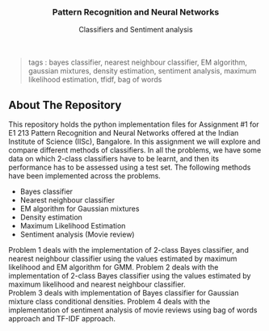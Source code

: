 <p align="center">
  </a>
  <h3 align="center">Pattern Recognition and Neural Networks</h3>
  <p align="center">
    Classifiers and Sentiment analysis
    <br />
    <br />
    <br />
  </p>




</p>

> tags : bayes classifier, nearest neighbour classifier, EM algorithm, gaussian mixtures, density estimation, sentiment analysis, maximum likelihood estimation, tfidf, bag of words 



<!-- ABOUT THE PROJECT -->

## About The Repository

This repository holds the python implementation files for Assignment #1 for E1 213 Pattern Recognition and Neural Networks offered at the Indian Institute of Science (IISc), Bangalore. In this assignment we will explore and compare different methods of classifiers. In all the problems, we have some data on which  2-class classifiers have to be learnt, and then its performance has to be assessed using a test set. The following methods have been implemented across the problems.

* Bayes classifier
* Nearest neighbour classifier
* EM algorithm for Gaussian mixtures
* Density estimation
* Maximum Likelihood Estimation 
* Sentiment analysis (Movie review)

Problem 1 deals with the implementation of 2-class Bayes classifier, and nearest neighbour classifier using the values estimated by maximum likelihood and EM algorithm for GMM. 
Problem 2 deals with the implementation of 2-class Bayes classifier using the values estimated by maximum likelihood and nearest neighbour classifier.  
Problem 3 deals with implementation of Bayes classifier for Gaussian mixture class conditional densities. 
Problem 4 deals with the implementation of sentiment analysis of movie reviews using bag of words approach and TF-IDF approach. 
